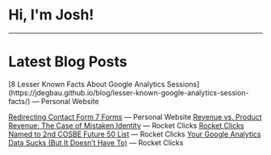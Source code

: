 # Hi, I'm Josh!

---

# Latest Blog Posts
<!-- BLOG-POST-LIST:START -->[8 Lesser Known Facts About Google Analytics Sessions](https://jdegbau.github.io/blog/lesser-known-google-analytics-session-facts/) — Personal Website 
[Redirecting Contact Form 7 Forms](https://jdegbau.github.io/blog/contact-form-7-redirects/) — Personal Website 
[Revenue vs. Product Revenue: The Case of Mistaken Identity](https://www.rocketclicks.com/client-education/revenue-vs-product-revenue-the-case-of-mistaken-identity/) — Rocket Clicks 
[Rocket Clicks Named to 2nd COSBE Future 50 List](https://www.rocketclicks.com/industry-news/rocket-clicks-named-to-2nd-cosbe-future-50-list/) — Rocket Clicks 
[Your Google Analytics Data Sucks (But It Doesn’t Have To)](https://www.rocketclicks.com/client-education/common-google-analytics-issues/) — Rocket Clicks 
<!-- BLOG-POST-LIST:END -->
